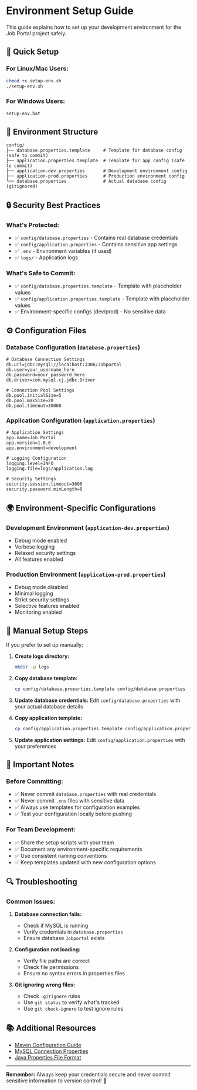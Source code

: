 # Environment Setup Guide

This guide explains how to set up your development environment for the Job Portal project safely.

## 🚀 Quick Setup

### For Linux/Mac Users:

```bash
chmod +x setup-env.sh
./setup-env.sh
```

### For Windows Users:

```cmd
setup-env.bat
```

## 📁 Environment Structure

```
config/
├── database.properties.template     # Template for database config (safe to commit)
├── application.properties.template  # Template for app config (safe to commit)
├── application-dev.properties       # Development environment config
├── application-prod.properties      # Production environment config
└── database.properties              # Actual database config (gitignored)
```

## 🔒 Security Best Practices

### What's Protected:

- ✅ `config/database.properties` - Contains real database credentials
- ✅ `config/application.properties` - Contains sensitive app settings
- ✅ `.env` - Environment variables (if used)
- ✅ `logs/` - Application logs

### What's Safe to Commit:

- ✅ `config/database.properties.template` - Template with placeholder values
- ✅ `config/application.properties.template` - Template with placeholder values
- ✅ Environment-specific configs (dev/prod) - No sensitive data

## ⚙️ Configuration Files

### Database Configuration (`database.properties`)

```properties
# Database Connection Settings
db.url=jdbc:mysql://localhost:3306/Jobportal
db.user=your_username_here
db.password=your_password_here
db.driver=com.mysql.cj.jdbc.Driver

# Connection Pool Settings
db.pool.initialSize=5
db.pool.maxSize=20
db.pool.timeout=30000
```

### Application Configuration (`application.properties`)

```properties
# Application Settings
app.name=Job Portal
app.version=1.0.0
app.environment=development

# Logging Configuration
logging.level=INFO
logging.file=logs/application.log

# Security Settings
security.session.timeout=3600
security.password.minLength=8
```

## 🌍 Environment-Specific Configurations

### Development Environment (`application-dev.properties`)

- Debug mode enabled
- Verbose logging
- Relaxed security settings
- All features enabled

### Production Environment (`application-prod.properties`)

- Debug mode disabled
- Minimal logging
- Strict security settings
- Selective features enabled
- Monitoring enabled

## 🔧 Manual Setup Steps

If you prefer to set up manually:

1. **Create logs directory:**

   ```bash
   mkdir -p logs
   ```

2. **Copy database template:**

   ```bash
   cp config/database.properties.template config/database.properties
   ```

3. **Update database credentials:**
   Edit `config/database.properties` with your actual database details

4. **Copy application template:**

   ```bash
   cp config/application.properties.template config/application.properties
   ```

5. **Update application settings:**
   Edit `config/application.properties` with your preferences

## 🚨 Important Notes

### Before Committing:

- ✅ Never commit `database.properties` with real credentials
- ✅ Never commit `.env` files with sensitive data
- ✅ Always use templates for configuration examples
- ✅ Test your configuration locally before pushing

### For Team Development:

- ✅ Share the setup scripts with your team
- ✅ Document any environment-specific requirements
- ✅ Use consistent naming conventions
- ✅ Keep templates updated with new configuration options

## 🔍 Troubleshooting

### Common Issues:

1. **Database connection fails:**

   - Check if MySQL is running
   - Verify credentials in `database.properties`
   - Ensure database `Jobportal` exists

2. **Configuration not loading:**

   - Verify file paths are correct
   - Check file permissions
   - Ensure no syntax errors in properties files

3. **Git ignoring wrong files:**
   - Check `.gitignore` rules
   - Use `git status` to verify what's tracked
   - Use `git check-ignore` to test ignore rules

## 📚 Additional Resources

- [Maven Configuration Guide](https://maven.apache.org/guides/)
- [MySQL Connection Properties](https://dev.mysql.com/doc/connector-j/8.0/en/connector-j-reference-configuration-properties.html)
- [Java Properties File Format](https://docs.oracle.com/javase/8/docs/api/java/util/Properties.html)

---

**Remember:** Always keep your credentials secure and never commit sensitive information to version control! 🔐
